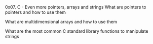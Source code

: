 0x07. C - Even more pointers, arrays and strings
What are pointers to pointers and how to use them

What are multidimensional arrays and how to use them

What are the most common C standard library functions to manipulate strings
